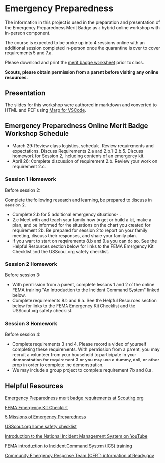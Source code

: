 # Emergency Preparedness

The information in this project is used in the preparation and presentation of the Emergency Preparedness Merit Badge as a hybrid online workshop with in-person component.

The course is expected to be broke up into 4 sessions online with an additional session completed in-person once the quarantine is over to cover requirements 5 and 7.a. 

Please download  and print the [merit badge worksheet](http://usscouts.org/mb/worksheets/Emergency-Preparedness.pdf) prior to class.

**Scouts, please obtain permission from a parent before visiting any online resources.**

## Presentation

The slides for this workshop were authored in markdown and converted to HTML and PDF using [Marp for VSCode](https://github.com/marp-team/marp-vscode).

## Emergency Preparedness Online Merit Badge Workshop Schedule

- March 29: Review class logistics, schedule. Review requirements and expectations. Discuss Requirements 2.a and 2.b.1-2.b.5. Discuss homework for Session 2, including contents of an emergency kit.
- April 26: Complete discussion of requirement 2.b. Review your work on requirement 2.c.

### Session 1 Homework

Before session 2:

Complete the following research and learning, be prepared to discuss in session 2.
 - Complete 2.b for 5 additional emergency situations- .
 - 2.c Meet with and teach your family how to get or build a kit, make a plan, and be informed for the situations on the chart you created for requirement 2b. Be prepared for session 2 to report on your family meeting, discuss their responses, and share your family plan.
- If you want to start on requirements 8.b and 9.a you can do so. See the Helpful Resources section below for links to the FEMA Emergency Kit Checklist and the USScout.org safety checklist.

### Session 2 Homework

Before session 3:

- With permission from a parent, complete lessons 1 and 2 of the online FEMA training "An Introduction to the Incident Command System" linked below. 
- Complete requirements 8.b and 9.a. See the Helpful Resources section below for links to the FEMA Emergency Kit Checklist and the USScout.org safety checklist. 

### Session 3 Homework

Before session 4:

- Complete requirements 3 and 4. Please record a video of yourself completing these requirements. With permission from a parent, you may recruit a volunteer from your household to participate in your demonstration for requirement 3 or you may use a dummy, doll, or other prop in order to complete the demonstration.
- We may include a group project to complete requirement 7.b and 8.a.

## Helpful Resources

[Emergency Preparedness merit badge requirements at Scouting.org](https://filestore.scouting.org/filestore/Merit_Badge_ReqandRes/Emergency_Preparedness.pdf)

[FEMA Emergency Kit Checklist](https://www.fema.gov/media-library-data/1553273223562-797451b5cb0bee8d35d3e4e85e3830d6/Checklist.pdf)

[5 Missions of Emergency Preparedness](https://www.statussolutions.com/the-five-missions-of-emergency-preparedness)

[USScout.org home safety checklist](http://usscouts.org/usscouts/mb/docs/Home-Safety-Checklist.pdf)

[Introduction to the National Incident Management System on YouTube](https://www.youtube.com/watch?v=d39esZe-NXg)

[FEMA introduction to Incident Command System (ICS) training](https://emilms.fema.gov/IS0100c/curriculum/1.html)

[Community Emergency Response Team (CERT) information at Ready.gov](https://www.ready.gov/cert)
